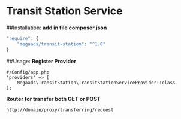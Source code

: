 # Transit Station Service

##Installation:
**add in file composer.json**
```javascript
"require": {
	"megaads/transit-station": "^1.0"
}
```
##Usage:
**Register Provider**
```
#/Config/app.php
'providers' => [
    Megaads\TransitStation\TransitStationServiceProvider::class
];
```

**Router for transfer both GET or POST**
```
http://domain/proxy/transferring/request
```
